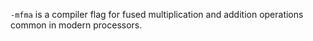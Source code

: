 `-mfma` is a compiler flag for fused multiplication and addition operations common in modern processors.
